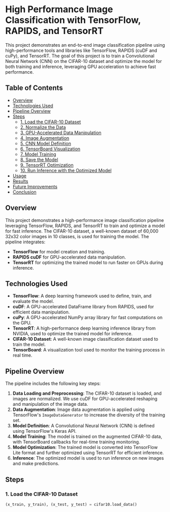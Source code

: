 # High Performance Image Classification with TensorFlow, RAPIDS, and TensorRT

This project demonstrates an end-to-end image classification pipeline using high-performance tools and libraries like TensorFlow, RAPIDS (cuDF and cuPy), and TensorRT. The goal of this project is to train a Convolutional Neural Network (CNN) on the CIFAR-10 dataset and optimize the model for both training and inference, leveraging GPU acceleration to achieve fast performance.

## Table of Contents
- [Overview](#overview)
- [Technologies Used](#technologies-used)
- [Pipeline Overview](#pipeline-overview)
- [Steps](#steps)
  - [1. Load the CIFAR-10 Dataset](#1-load-the-cifar-10-dataset)
  - [2. Normalize the Data](#2-normalize-the-data)
  - [3. GPU-Accelerated Data Manipulation](#3-gpu-accelerated-data-manipulation)
  - [4. Image Augmentation](#4-image-augmentation)
  - [5. CNN Model Definition](#5-cnn-model-definition)
  - [6. TensorBoard Visualization](#6-tensorboard-visualization)
  - [7. Model Training](#7-model-training)
  - [8. Save the Model](#8-save-the-model)
  - [9. TensorRT Optimization](#9-tensorrt-optimization)
  - [10. Run Inference with the Optimized Model](#10-run-inference-with-the-optimized-model)
- [Usage](#usage)
- [Results](#results)
- [Future Improvements](#future-improvements)
- [Conclusion](#conclusion)

## Overview

This project demonstrates a high-performance image classification pipeline leveraging TensorFlow, RAPIDS, and TensorRT to train and optimize a model for fast inference. The CIFAR-10 dataset, a well-known dataset of 60,000 32x32 color images in 10 classes, is used for training the model. The pipeline integrates:
- **TensorFlow** for model creation and training.
- **RAPIDS cuDF** for GPU-accelerated data manipulation.
- **TensorRT** for optimizing the trained model to run faster on GPUs during inference.

## Technologies Used
- **TensorFlow**: A deep learning framework used to define, train, and evaluate the model.
- **cuDF**: A GPU-accelerated DataFrame library from RAPIDS, used for efficient data manipulation.
- **cuPy**: A GPU-accelerated NumPy array library for fast computations on the GPU.
- **TensorRT**: A high-performance deep learning inference library from NVIDIA, used to optimize the trained model for inference.
- **CIFAR-10 Dataset**: A well-known image classification dataset used to train the model.
- **TensorBoard**: A visualization tool used to monitor the training process in real time.

## Pipeline Overview
The pipeline includes the following key steps:
1. **Data Loading and Preprocessing**: The CIFAR-10 dataset is loaded, and images are normalized. We use cuDF for GPU-accelerated reshaping and manipulation of the image data.
2. **Data Augmentation**: Image data augmentation is applied using TensorFlow's `ImageDataGenerator` to increase the diversity of the training set.
3. **Model Definition**: A Convolutional Neural Network (CNN) is defined using TensorFlow's Keras API.
4. **Model Training**: The model is trained on the augmented CIFAR-10 data, with TensorBoard callbacks for real-time training monitoring.
5. **Model Optimization**: The trained model is converted into TensorFlow Lite format and further optimized using TensorRT for efficient inference.
6. **Inference**: The optimized model is used to run inference on new images and make predictions.

## Steps

### 1. Load the CIFAR-10 Dataset
```python
(x_train, y_train), (x_test, y_test) = cifar10.load_data()
